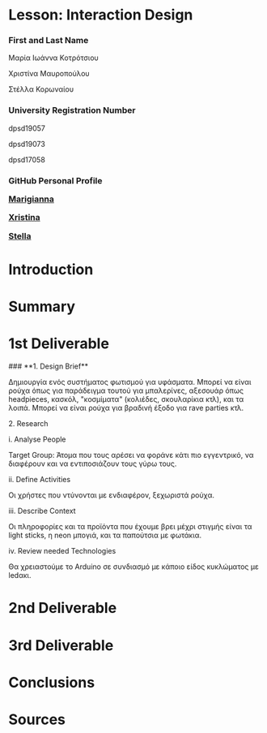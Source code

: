 # Lesson: Interaction Design

### **First and Last Name** 
<p>Μαρία Ιωάννα Κοτρότσιου<p> 
<p>Χριστίνα Μαυροπούλου<p> 
<p>Στέλλα Κορωναίου<p>
 
### **University Registration Number** 
<p>dpsd19057<p> 
<p>dpsd19073<p>
<p>dpsd17058<p>
 
### **GitHub Personal Profile** <p>[Marigianna](https://github.com/MarigiannaKotrotsiou)<p><p>[Xristina](https://github.com/XristinaMavropoulou)<p> <p>[Stella](https://github.com/StellaKoronaiou17050)<p>

# Introduction

# Summary


# 1st Deliverable
<p>### **1. Design Brief**<p>
<p>Δημιουργία ενός συστήματος φωτισμού για υφάσματα. Μπορεί να είναι ρούχα όπως για παράδειγμα τουτού για μπαλερίνες,  αξεσουάρ όπως headpieces, κασκόλ, "κοσμίματα" (κολιέδες, σκουλαρίκια κτλ), και τα λοιπά. Μπορεί να είναι ρούχα για βραδινή έξοδο για rave parties κτλ.<p>
<p>2. Research <p>
 <p>i. Analyse People <p>
 <p>Target Group: Άτομα που τους αρέσει να φοράνε κάτι πιο εγγεντρικό, να διαφέρουν και να εντιποσιάζουν τους γύρω τους.<p>
 <p>ii. Define Activities <p>
 <p>Οι χρήστες που ντύνονται με ενδιαφέρον, ξεχωριστά ρούχα.<p>
 <p>iii. Describe Context <p>
 <p>Οι πληροφορίες και τα προϊόντα που έχουμε βρει μέχρι στιγμής είναι τα light sticks, η neon μπογιά, και τα παπούτσια με φωτάκια.<p>
 <p>iv. Review needed Technologies<p>
 <p>Θα χρειαστούμε το Arduino σε συνδιασμό με κάποιο είδος κυκλώματος με ledακι.<p>
  
# 2nd Deliverable


# 3rd Deliverable 


# Conclusions


# Sources
